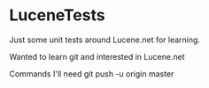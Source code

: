 LuceneTests
===========

Just some unit tests around Lucene.net for learning.

Wanted to learn git and interested in Lucene.net

Commands I'll need
git push -u origin master